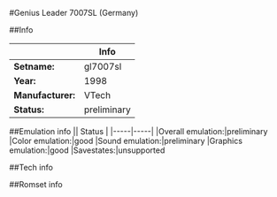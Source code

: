 #Genius Leader 7007SL (Germany)

##Info

||Info|
|-----|-----|
|**Setname:**|gl7007sl
|**Year:**|1998
|**Manufacturer:**|VTech
|**Status:**|preliminary

##Emulation info
|| Status |
|-----|-----|
|Overall emulation:|preliminary
|Color emulation:|good
|Sound emulation:|preliminary
|Graphics emulation:|good
|Savestates:|unsupported

##Tech info

##Romset info

<!--- START OF EDITED COMMENT DO NOT TOUCH TEXT ABOVE-->
